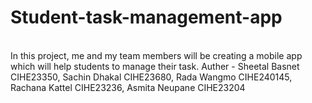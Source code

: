 # Student-task-management-app
<Br>
In this project, me and my team members will be creating a mobile app which will help students to manage their task.
Auther - Sheetal Basnet CIHE23350, Sachin Dhakal CIHE23680, Rada Wangmo CIHE240145, Rachana Kattel CIHE23236, Asmita Neupane CIHE23204
